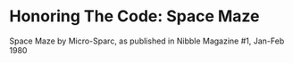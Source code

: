 # Honoring The Code: Space Maze
Space Maze by Micro-Sparc, as published in Nibble Magazine #1, Jan-Feb 1980
